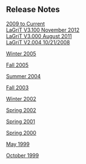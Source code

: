 Release Notes
--------------
[2009 to Current](release_notes/lagrit_release_notes_V3.200.md)  
[LaGriT V3.100 November 2012](release_notes/lagrit_release_notes_V3.100.md)   
[LaGriT V3.000 August 2011](release_notes/lagrit_release_notes_V3.00.md)   
[LaGriT V2.004 10/21/2008](release_notes/lagrit_release_notes_081021.md)   

<a href="/images/assets/release_notes15.pdf"> Winter 2005 </a>   

<a href="/images/assets/release_notes14.pdf"> Fall 2005 </a>   

<a href="/images/assets/release_notes13.pdf"> Summer 2004 </a>   

<a href="/images/assets/release_notes12.pdf"> Fall 2003 </a>   

<a href="/images/assets/release_notes11.pdf"> Winter 2002 </a>   

<a href="/images/assets/release_notes10.pdf"> Spring 2002 </a>   

<a href="/images/assets/release_notes9.pdf"> Spring 2001 </a>   

<a href="/images/assets/release_notes8.pdf"> Spring 2000 </a>   

<a  href="/images/assets/release_notes6.pdf"> May 1999 </a>   

<a href="/images/assets/release_notes7.pdf"> October 1999 </a>
